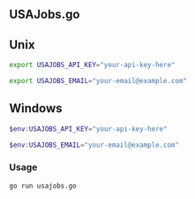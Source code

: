 ## USAJobs.go


## Unix

```bash
export USAJOBS_API_KEY="your-api-key-here"

export USAJOBS_EMAIL="your-email@example.com"
```
## Windows
```powershell
$env:USAJOBS_API_KEY="your-api-key-here"

$env:USAJOBS_EMAIL="your-email@example.com"
```
### Usage

```bash
go run usajobs.go
```
